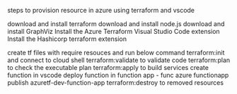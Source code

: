 steps to provision resource in azure using terraform and vscode

download and install terraform
download and install node.js
download and install GraphViz
Install the Azure Terraform Visual Studio Code extension
Install the Hashicorp terraform extension

create tf files with require resouces and run below command
terraform:init and connect to cloud shell
terraform:validate to validate code
terraform:plan to check the executable plan
terraform:apply to build services
create function in vscode
deploy function in function app - func azure functionapp publish azuretf-dev-function-app
terraform:destroy to removed resources 
